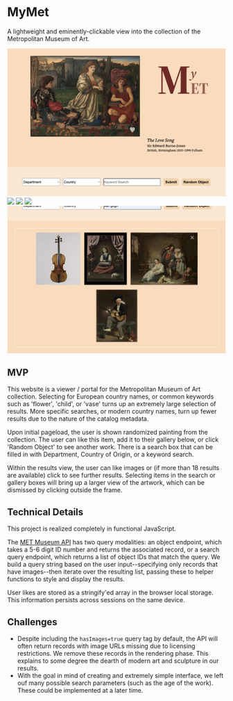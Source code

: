 # MyMet

A lightweight and eminently-clickable view into the collection of the Metropolitan Museum of Art.

<img src="./demo/1.png">

<img src="./demo/2.png">

<img src="./demo/3.png">

<img src="./demo/4.png">

<img src="./demo/5.png">

## MVP

This website is a viewer / portal for the Metropolitan Museum of Art collection. Selecting for European country names, or common keywords such as 'flower', 'child', or 'vase' turns up an extremely large selection of results. More specific searches, or modern country names, turn up fewer results due to the nature of the catalog metadata.

Upon initial pageload, the user is shown randomized painting from the collection. The user can like this item, add it to their gallery below, or click 'Random Object' to see another work. There is a search box that can be filled in with Department, Country of Origin, or a keyword search.

Within the results view, the user can like images or (if more than 18 results are available) click to see further results. Selecting items in the search or gallery boxes will bring up a larger view of the artwork, which can be dismissed by clicking outside the frame.

## Technical Details

This project is realized completely in functional JavaScript.

The [MET Museum API](https://metmuseum.github.io/) has two query modalities: an object endpoint, which takes a 5-6 digit ID number and returns the associated record, or a search query endpoint, which returns a list of object IDs that match the query. We build a query string based on the user input--specifying only records that have images--then iterate over the resulting list, passing these to helper functions to style and display the results.

User likes are stored as a stringify'ed array in the browser local storage. This information persists across sessions on the same device.

## Challenges

- Despite including the `hasImages=true` query tag by default, the API will often return records with image URLs missing due to licensing restrictions. We remove these records in the rendering phase. This explains to some degree the dearth of modern art and sculpture in our results.
- With the goal in mind of creating and extremely simple interface, we left ouf many possible search parameters (such as the age of the work). These could be implemented at a later time.
